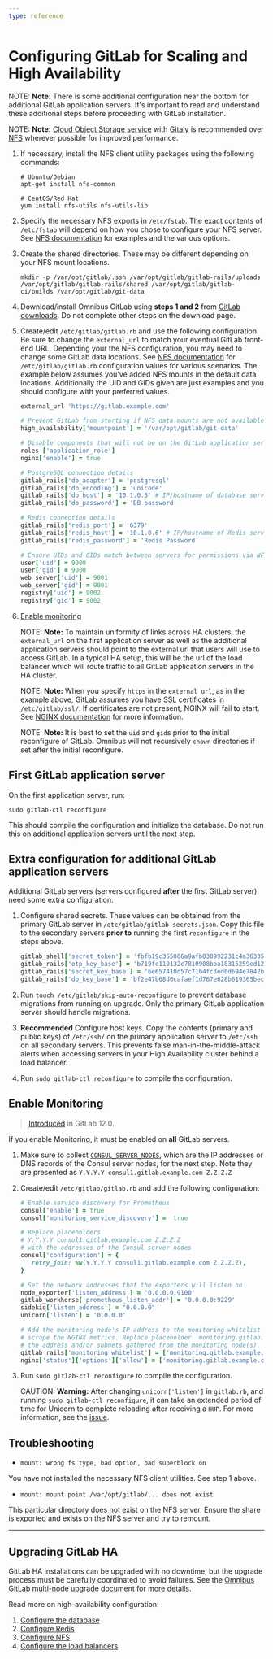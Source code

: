```yaml
---
type: reference
---
```


# Configuring GitLab for Scaling and High Availability

NOTE: **Note:** There is some additional configuration near the bottom for
additional GitLab application servers. It's important to read and understand
these additional steps before proceeding with GitLab installation.

NOTE: **Note:** [Cloud Object Storage service](object_storage.md) with [Gitaly](gitaly.md)
is recommended over [NFS](nfs.md) wherever possible for improved performance.

1. If necessary, install the NFS client utility packages using the following
   commands:

   ```shell
   # Ubuntu/Debian
   apt-get install nfs-common

   # CentOS/Red Hat
   yum install nfs-utils nfs-utils-lib
   ```

1. Specify the necessary NFS exports in `/etc/fstab`.
   The exact contents of `/etc/fstab` will depend on how you chose
   to configure your NFS server. See [NFS documentation](nfs.md#nfs-client-mount-options)
   for examples and the various options.

1. Create the shared directories. These may be different depending on your NFS
   mount locations.

   ```shell
   mkdir -p /var/opt/gitlab/.ssh /var/opt/gitlab/gitlab-rails/uploads /var/opt/gitlab/gitlab-rails/shared /var/opt/gitlab/gitlab-ci/builds /var/opt/gitlab/git-data
   ```

1. Download/install Omnibus GitLab using **steps 1 and 2** from
   [GitLab downloads](https://about.gitlab.com/install/). Do not complete other
   steps on the download page.
1. Create/edit `/etc/gitlab/gitlab.rb` and use the following configuration.
   Be sure to change the `external_url` to match your eventual GitLab front-end
   URL. Depending your the NFS configuration, you may need to change some GitLab
   data locations. See [NFS documentation](nfs.md) for `/etc/gitlab/gitlab.rb`
   configuration values for various scenarios. The example below assumes you've
   added NFS mounts in the default data locations. Additionally the UID and GIDs
   given are just examples and you should configure with your preferred values.

   ```ruby
   external_url 'https://gitlab.example.com'

   # Prevent GitLab from starting if NFS data mounts are not available
   high_availability['mountpoint'] = '/var/opt/gitlab/git-data'

   # Disable components that will not be on the GitLab application server
   roles ['application_role']
   nginx['enable'] = true

   # PostgreSQL connection details
   gitlab_rails['db_adapter'] = 'postgresql'
   gitlab_rails['db_encoding'] = 'unicode'
   gitlab_rails['db_host'] = '10.1.0.5' # IP/hostname of database server
   gitlab_rails['db_password'] = 'DB password'

   # Redis connection details
   gitlab_rails['redis_port'] = '6379'
   gitlab_rails['redis_host'] = '10.1.0.6' # IP/hostname of Redis server
   gitlab_rails['redis_password'] = 'Redis Password'

   # Ensure UIDs and GIDs match between servers for permissions via NFS
   user['uid'] = 9000
   user['gid'] = 9000
   web_server['uid'] = 9001
   web_server['gid'] = 9001
   registry['uid'] = 9002
   registry['gid'] = 9002
   ```

1. [Enable monitoring](#enable-monitoring)

   NOTE: **Note:** To maintain uniformity of links across HA clusters, the `external_url`
   on the first application server as well as the additional application
   servers should point to the external url that users will use to access GitLab.
   In a typical HA setup, this will be the url of the load balancer which will
   route traffic to all GitLab application servers in the HA cluster.

   NOTE: **Note:** When you specify `https` in the `external_url`, as in the example
   above, GitLab assumes you have SSL certificates in `/etc/gitlab/ssl/`. If
   certificates are not present, NGINX will fail to start. See
   [NGINX documentation](https://docs.gitlab.com/omnibus/settings/nginx.html#enable-https)
   for more information.

   NOTE: **Note:** It is best to set the `uid` and `gid`s prior to the initial reconfigure
   of GitLab. Omnibus will not recursively `chown` directories if set after the initial reconfigure.

## First GitLab application server

On the first application server, run:

```shell
sudo gitlab-ctl reconfigure
```

This should compile the configuration and initialize the database. Do
not run this on additional application servers until the next step.

## Extra configuration for additional GitLab application servers

Additional GitLab servers (servers configured **after** the first GitLab server)
need some extra configuration.

1. Configure shared secrets. These values can be obtained from the primary
   GitLab server in `/etc/gitlab/gitlab-secrets.json`. Copy this file to the
   secondary servers **prior to** running the first `reconfigure` in the steps
   above.

   ```ruby
   gitlab_shell['secret_token'] = 'fbfb19c355066a9afb030992231c4a363357f77345edd0f2e772359e5be59b02538e1fa6cae8f93f7d23355341cea2b93600dab6d6c3edcdced558fc6d739860'
   gitlab_rails['otp_key_base'] = 'b719fe119132c7810908bba18315259ed12888d4f5ee5430c42a776d840a396799b0a5ef0a801348c8a357f07aa72bbd58e25a84b8f247a25c72f539c7a6c5fa'
   gitlab_rails['secret_key_base'] = '6e657410d57c71b4fc3ed0d694e7842b1895a8b401d812c17fe61caf95b48a6d703cb53c112bc01ebd197a85da81b18e29682040e99b4f26594772a4a2c98c6d'
   gitlab_rails['db_key_base'] = 'bf2e47b68d6cafaef1d767e628b619365becf27571e10f196f98dc85e7771042b9203199d39aff91fcb6837c8ed83f2a912b278da50999bb11a2fbc0fba52964'
   ```

1. Run `touch /etc/gitlab/skip-auto-reconfigure` to prevent database migrations
   from running on upgrade. Only the primary GitLab application server should
   handle migrations.

1. **Recommended** Configure host keys. Copy the contents (primary and public keys) of `/etc/ssh/` on
   the primary application server to `/etc/ssh` on all secondary servers. This
   prevents false man-in-the-middle-attack alerts when accessing servers in your
   High Availability cluster behind a load balancer.

1. Run `sudo gitlab-ctl reconfigure` to compile the configuration.

## Enable Monitoring

> [Introduced](https://gitlab.com/gitlab-org/omnibus-gitlab/issues/3786) in GitLab 12.0.

If you enable Monitoring, it must be enabled on **all** GitLab servers.

1. Make sure to collect [`CONSUL_SERVER_NODES`](database.md#consul-information), which are the IP addresses or DNS records of the Consul server nodes, for the next step. Note they are presented as `Y.Y.Y.Y consul1.gitlab.example.com Z.Z.Z.Z`

1. Create/edit `/etc/gitlab/gitlab.rb` and add the following configuration:

   ```ruby
   # Enable service discovery for Prometheus
   consul['enable'] = true
   consul['monitoring_service_discovery'] =  true

   # Replace placeholders
   # Y.Y.Y.Y consul1.gitlab.example.com Z.Z.Z.Z
   # with the addresses of the Consul server nodes
   consul['configuration'] = {
      retry_join: %w(Y.Y.Y.Y consul1.gitlab.example.com Z.Z.Z.Z),
   }

   # Set the network addresses that the exporters will listen on
   node_exporter['listen_address'] = '0.0.0.0:9100'
   gitlab_workhorse['prometheus_listen_addr'] = '0.0.0.0:9229'
   sidekiq['listen_address'] = "0.0.0.0"
   unicorn['listen'] = '0.0.0.0'

   # Add the monitoring node's IP address to the monitoring whitelist and allow it to
   # scrape the NGINX metrics. Replace placeholder `monitoring.gitlab.example.com` with
   # the address and/or subnets gathered from the monitoring node(s).
   gitlab_rails['monitoring_whitelist'] = ['monitoring.gitlab.example.com', '127.0.0.0/8']
   nginx['status']['options']['allow'] = ['monitoring.gitlab.example.com', '127.0.0.0/8']
   ```

1. Run `sudo gitlab-ctl reconfigure` to compile the configuration.

   CAUTION: **Warning:**
   After changing `unicorn['listen']` in `gitlab.rb`, and running `sudo gitlab-ctl reconfigure`,
   it can take an extended period of time for Unicorn to complete reloading after receiving a `HUP`.
   For more information, see the [issue](https://gitlab.com/gitlab-org/omnibus-gitlab/issues/4401).

## Troubleshooting

- `mount: wrong fs type, bad option, bad superblock on`

You have not installed the necessary NFS client utilities. See step 1 above.

- `mount: mount point /var/opt/gitlab/... does not exist`

This particular directory does not exist on the NFS server. Ensure
the share is exported and exists on the NFS server and try to remount.

---

## Upgrading GitLab HA

GitLab HA installations can be upgraded with no downtime, but the
upgrade process must be carefully coordinated to avoid failures. See the
[Omnibus GitLab multi-node upgrade
document](https://docs.gitlab.com/omnibus/update/#multi-node--ha-deployment)
for more details.

Read more on high-availability configuration:

1. [Configure the database](database.md)
1. [Configure Redis](redis.md)
1. [Configure NFS](nfs.md)
1. [Configure the load balancers](load_balancer.md)
